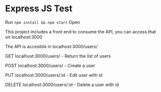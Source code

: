 # Express JS Test
Run `npm install && npm start`
Open 

This project includes a front end to consume the API, you can access that on localhost:3000

The API is accesible in localhost:3000/users/

GET localhost:3000/users/ - Return the list of users

POST localhost:3000/users/ - Create a user

PUT localhost:3000/users/:id - Edit user with id

DELETE localhost:3000/users/:id - Delete a user with id 
